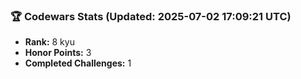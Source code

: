 ### 🏆 Codewars Stats (Updated: 2025-07-02 17:09:21 UTC)

- **Rank:** 8 kyu
- **Honor Points:** 3
- **Completed Challenges:** 1
